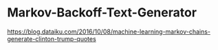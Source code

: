 # Markov-Backoff-Text-Generator
https://blog.dataiku.com/2016/10/08/machine-learning-markov-chains-generate-clinton-trump-quotes
